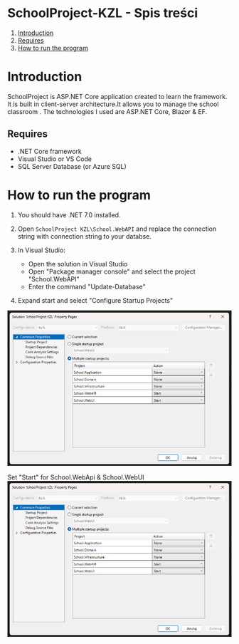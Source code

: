 ﻿# SchoolProject-KZL - Spis treści
1. [Introduction](#introduction)
2. [Requires](#introduction)
3. [How to run the program](#how-to-run-the-program)

# Introduction
SchoolProject is ASP.NET Core application created to learn the framework. It is built in client-server architecture.It allows you to manage the school classroom . The technologies I used are ASP.NET Core, Blazor & EF.
## Requires

- .NET Core framework
- Visual Studio or VS Code
- SQL Server Database (or Azure SQL)
# How to run the program
1. You should have .NET 7.0 installed.
2. Open `SchoolProject KZL\School.WebAPI` and replace the connection string with connection string to your databse.
3. In Visual Studio:
	- Open the solution in Visual Studio
	- Open "Package manager console" and select the project "School.WebAPI"
	- Enter the command "Update-Database"


4. Expand start and select "Configure Startup Projects"

![image](startup.png)

Set "Start" for School.WebApi & School.WebUI
![image](startup.png)

